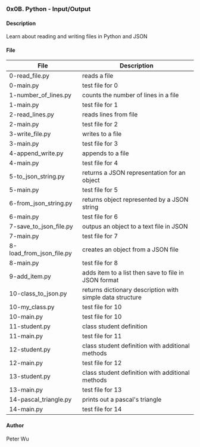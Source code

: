 ### 0x0B. Python - Input/Output


#### Description
Learn about reading and writing files in Python and JSON


#### File
File | Description
---|---
0-read\_file.py | reads a file
0-main.py | test file for 0
1-number\_of\_lines.py | counts the number of lines in a file
1-main.py | test file for 1
2-read\_lines.py | reads lines from file
2-main.py | test file for 2
3-write\_file.py | writes to a file
3-main.py | test file for 3
4-append\_write.py | appends to a file
4-main.py | test file for 4
5-to\_json\_string.py | returns a JSON representation for an object
5-main.py | test file for 5
6-from\_json\_string.py | returns object represented by a JSON string
6-main.py | test file for 6
7-save\_to\_json\_file.py | outpus an object to a text file in JSON
7-main.py | test file for 7
8-load\_from\_json\_file.py | creates an object from a JSON file
8-main.py | test file for 8
9-add\_item.py | adds item to a list then save to file in JSON format
10-class\_to\_json.py | returns dictionary description with simple data structure
10-my\_class.py | test file for 10
10-main.py | test file for 10
11-student.py | class student definition
11-main.py | test file for 11
12-student.py | class student definition with additional methods
12-main.py | test file for 12
13-student.py | class student definition with additional methods
13-main.py | test file for 13
14-pascal\_triangle.py | prints out a pascal's triangle
14-main.py | test file for 14

#### Author
Peter Wu
